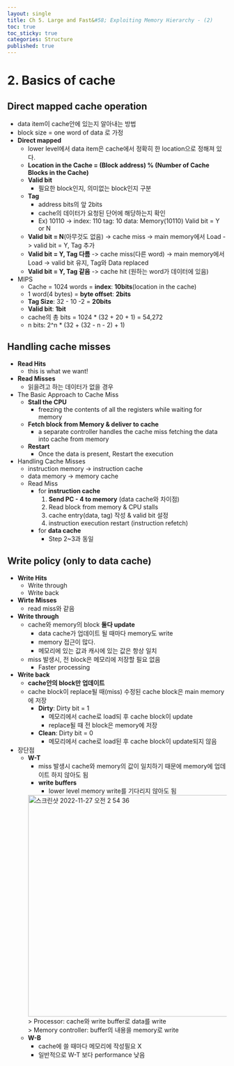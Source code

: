 ```yaml
---
layout: single
title: Ch 5. Large and Fast&#58; Exploiting Memory Hierarchy - (2)
toc: true
toc_sticky: true
categories: Structure
published: true
---
```


# 2. Basics of cache

## Direct mapped cache operation
* data item이 cache안에 있는지 알아내는 방법
* block size = one word of data 로 가정
* **Direct mapped**
    * lower level에서 data item은 cache에서 정확히 한 location으로 정해져 있다.
    * **Location in the Cache = (Block address) % (Number of Cache Blocks in the Cache)**
    * **Valid bit**
        * 필요한 block인지, 의미없는 block인지 구분
    * **Tag**
        * address bits의 앞 2bits
        * cache의 데이터가 요청된 단어에 해당하는지 확인
        * Ex) 10110 -> index: 110  tag: 10 data: Memory(10110) Valid bit = Y or N
    * **Valid bit = N**(아무것도 없음) -> cache miss -> main memory에서 Load -> valid bit = Y, Tag 추가
    * **Valid bit = Y, Tag 다름** -> cache miss(다른 word) -> main memory에서 Load -> valid bit 유지, Tag와 Data replaced
    * **Valid bit = Y, Tag 같음** -> cache hit (원하는 word가 데이터에 있음)
* MIPS
    * Cache = 1024 words = **index**: **10bits**(location in the cache)
    * 1 word(4 bytes) = **byte offset**: **2bits**
    * **Tag Size**: 32 - 10 -2 = **20bits**
    * **Valid bit**: **1bit**
    * cache의 총 bits = 1024 * (32 + 20 + 1) = 54,272
    * n bits: 2^n * (32 + (32 - n - 2) + 1) 


## Handling cache misses
* **Read Hits**
    * this is what we want! 
* **Read Misses**
    * 읽을려고 하는 데이터가 없을 경우
* The Basic Approach to Cache Miss
    * **Stall the CPU**
        * freezing the contents of all the registers while waiting for memory
    * **Fetch block from Memory & deliver to cache**
        * a separate controller handles the cache miss fetching the data into cache from memory
    * **Restart**
        * Once the data is present, Restart the execution
* Handling Cache Misses
    * instruction memory -> instruction cache
    * data memory -> memory cache
    * Read Miss
        * for **instruction cache** 
			1. **Send PC - 4 to memory** (data cache와 차이점)
			2. Read block from memory & CPU stalls
			3. cache entry(data, tag) 작성 & valid bit 설정
			4. instruction execution restart (instruction refetch)
        * for **data cache**
            * Step 2~3과 동일

## Write policy (only to data cache)
* **Write Hits**
    * Write through
    * Write back
* **Wirte Misses**
    * read miss와 같음
* **Write through**
    * cache와 memory의 block **둘다 update**
        * data cache가 업데이트 될 때마다 memory도 write
        * memory 접근이 많다.
        * 메모리에 있는 값과 캐시에 있는 값은 항상 일치
    * miss 발생시, 전 block은 메모리에 저장할 필요 없음
        * Faster processing
* **Write back**
    * **cache안의 block만 업데이트**
    * cache block이 replace될 때(miss) 수정된 cache block은 main memory에 저장
        * **Dirty**: Dirty bit = 1
            * 메모리에서 cache로 load되 후 cache block이 update
            * replace될 때 전 block은 memory에 저장
        * **Clean**: Dirty bit = 0
            * 메모리에서 cache로 load된 후 cache block이 update되지 않음
* 장단점
    * **W-T**
        * miss 발생시 cache와 memory의 값이 일치하기 때문에 memory에 업데이트 하지 않아도 됨
        * **write buffers**
            * lower level memory write를 기다리지 않아도 됨
      <img width="509" alt="스크린샷 2022-11-27 오전 2 54 36" src="https://user-images.githubusercontent.com/63464299/204105173-a84cb32e-1e64-46ac-9c09-d07f29a1bbf3.png">
			> Processor: cache와 write buffer로 data를 write<br/>
			> Memory controller: buffer의 내용을 memory로 write
    * **W-B**
        * cache에 쓸 때마다 메모리에 작성필요 X
        * 일반적으로 W-T 보다 performance 낮음

